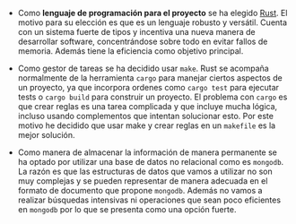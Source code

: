 
- Como **lenguaje de programación para el proyecto** se ha elegido
  [Rust](https://www.rust-lang.org/). El motivo para su elección es que es un
  lenguaje robusto y versátil. Cuenta con un sistema fuerte de tipos y incentiva
  una nueva manera de desarrollar software, concentrándose sobre todo en evitar
  fallos de memoria. Además tiene la eficiencia como objetivo principal. 

- Como gestor de tareas se ha decidido usar `make`. Rust se acompaña normalmente
  de la herramienta `cargo` para manejar ciertos aspectos de un proyecto, ya que
  incorpora ordenes como `cargo test` para ejecutar tests o `cargo build` para
  construir un proyecto. El problema con `cargo` es que crear reglas es una
  tarea complicada y que incluye mucha lógica, incluso usando complementos que
  intentan solucionar esto. Por este motivo he decidido que usar make y crear
  reglas en un `makefile` es la mejor solución. 

- Como manera de almacenar la información de manera permanente se ha optado por
  utilizar una base de datos no relacional como es `mongodb`. La razón es que
  las estructuras de datos que vamos a utilizar no son muy complejas y se pueden
  representar de manera adecuada en el formato de documento que propone
  `mongodb`. Además no vamos a realizar búsquedas intensivas ni operaciones que 
  sean poco eficientes en `mongodb` por lo que se presenta como una opción fuerte.